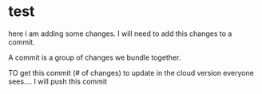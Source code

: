# test

here i am adding some changes. I will need to add this changes to a commit.

A commit is a group of changes we bundle together.

TO get this commit (# of changes) to update in the cloud version everyone sees....
    I will push this commit